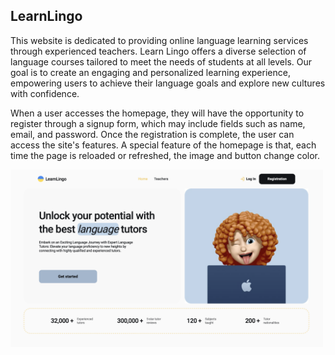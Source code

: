 ## LearnLingo

This website is dedicated to providing online language learning services through experienced teachers. Learn Lingo offers a diverse selection of language courses tailored to meet the needs of students at all levels. Our goal is to create an engaging and personalized learning experience, empowering users to achieve their language goals and explore new cultures with confidence.

When a user accesses the homepage, they will have the opportunity to register through a signup form, which may include fields such as name, email, and password. Once the registration is complete, the user can access the site's features. A special feature of the homepage is that, each time the page is reloaded or refreshed, the image and button change color.


<img src="./src/assets/imgReadme/screenHome.jpg" alt="Home" width="500">
